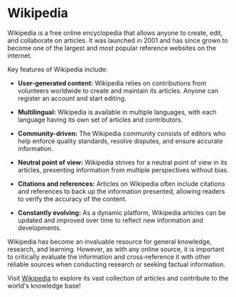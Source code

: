 # Wikipedia

Wikipedia is a free online encyclopedia that allows anyone to create, edit, and collaborate on articles. It was launched in 2001 and has since grown to become one of the largest and most popular reference websites on the internet.

Key features of Wikipedia include:

- **User-generated content:** Wikipedia relies on contributions from volunteers worldwide to create and maintain its articles. Anyone can register an account and start editing.
- **Multilingual:** Wikipedia is available in multiple languages, with each language having its own set of articles and contributors.
- **Community-driven:** The Wikipedia community consists of editors who help enforce quality standards, resolve disputes, and ensure accurate information.
- **Neutral point of view:** Wikipedia strives for a neutral point of view in its articles, presenting information from multiple perspectives without bias.
- **Citations and references:** Articles on Wikipedia often include citations and references to back up the information presented, allowing readers to verify the accuracy of the content.
- **Constantly evolving:** As a dynamic platform, Wikipedia articles can be updated and improved over time to reflect new information and developments.

Wikipedia has become an invaluable resource for general knowledge, research, and learning. However, as with any online source, it is important to critically evaluate the information and cross-reference it with other reliable sources when conducting research or seeking factual information.

Visit [Wikipedia](https://www.wikipedia.org) to explore its vast collection of articles and contribute to the world's knowledge base!
